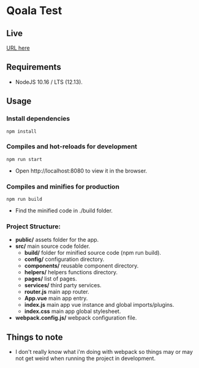 # Qoala Test

## Live

[URL here]()

## Requirements

- NodeJS 10.16 / LTS (12.13).

## Usage

### Install dependencies

```
npm install
```

### Compiles and hot-reloads for development

```
npm run start
```

- Open http://localhost:8080 to view it in the browser.

### Compiles and minifies for production

```
npm run build
```

- Find the minified code in ./build folder.

### Project Structure:

- **public/** assets folder for the app.
- **src/** main source code folder.
  - **build/** folder for minified source code (npm run build).
  - **config/** configuration directory.
  - **components/** reusable component directory.
  - **helpers/** helpers functions directory.
  - **pages/** list of pages.
  - **services/** third party services.
  - **router.js** main app router.
  - **App.vue** main app entry.
  - **index.js** main app vue instance and global imports/plugins.
  - **index.css** main app global stylesheet.
- **webpack.config.js/** webpack configuration file.

## Things to note

- I don't really know what i'm doing with webpack so things may or may not get weird when running the project in development.
